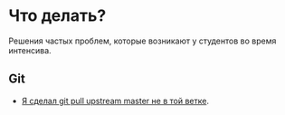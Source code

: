 # Что делать?

Решения частых проблем, которые возникают у студентов во время интенсива.

## Git

 * [Я сделал git pull upstream master не в той ветке](git/wrong-pull.md).
